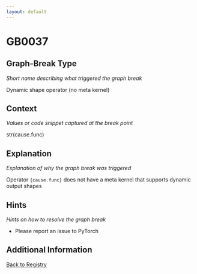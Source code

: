 ```yaml
---
layout: default
---
```

# GB0037

## Graph-Break Type
*Short name describing what triggered the graph break*

Dynamic shape operator (no meta kernel)

## Context
*Values or code snippet captured at the break point*

str(cause.func)

## Explanation
*Explanation of why the graph break was triggered*

Operator `{cause.func}` does not have a meta kernel that supports dynamic output shapes

## Hints
*Hints on how to resolve the graph break*

- Please report an issue to PyTorch


## Additional Information

<!-- ADDITIONAL INFORMATION START - Add custom information below this line -->

<!-- ADDITIONAL INFORMATION END -->

[Back to Registry](../index.html)
